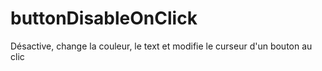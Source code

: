 # buttonDisableOnClick
Désactive, change la couleur, le text et modifie le curseur d'un bouton au clic
